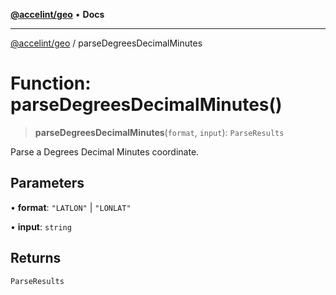 <!-- Copyright 2025 Hypergiant Galactic Systems Inc. All rights reserved.
This file is licensed to you under the Apache License, Version 2.0 (the "License");
you may not use this file except in compliance with the License. You may obtain a copy
of the License at https://www.apache.org/licenses/LICENSE-2.0
Unless required by applicable law or agreed to in writing, software distributed under
the License is distributed on an "AS IS" BASIS, WITHOUT WARRANTIES OR REPRESENTATIONS
OF ANY KIND, either express or implied. See the License for the specific language
governing permissions and limitations under the License. -->

[**@accelint/geo**](../README.md) • **Docs**

***

[@accelint/geo](../README.md) / parseDegreesDecimalMinutes

# Function: parseDegreesDecimalMinutes()

> **parseDegreesDecimalMinutes**(`format`, `input`): `ParseResults`

Parse a Degrees Decimal Minutes coordinate.

## Parameters

• **format**: `"LATLON"` \| `"LONLAT"`

• **input**: `string`

## Returns

`ParseResults`
